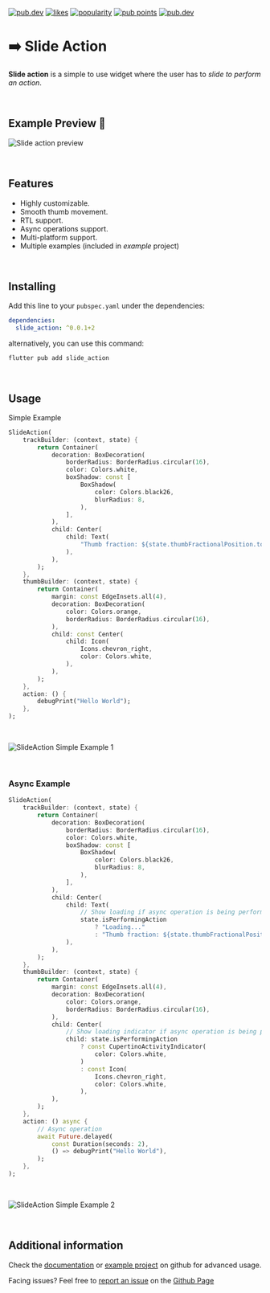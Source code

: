 <a href="https://pub.dev/packages/slide_action"><img src="https://img.shields.io/badge/pub-0.0.1+2-green" alt="pub.dev"></a>
[![likes](https://badges.bar/slide_action/likes)](https://pub.dev/packages/slide_action/score)
[![popularity](https://badges.bar/slide_action/popularity)](https://pub.dev/packages/slide_action/score)
[![pub points](https://badges.bar/slide_action/pub%20points)](https://pub.dev/packages/slide_action/score)
<a href="https://pub.dev/packages/slide_action"><img src="https://img.shields.io/badge/license-MIT-yellow" alt="pub.dev"></a>

# ➡️ Slide Action

**Slide action** is a simple to use widget where the user has to *slide to perform an action*.

<br>

## Example Preview 📱

![Slide action preview](https://raw.githubusercontent.com/kay-af/slide-action/main/preview_assets/example.gif)

<br>

## Features

* Highly customizable.
* Smooth thumb movement.
* RTL support.
* Async operations support.
* Multi-platform support.
* Multiple examples (included in *example* project)

<br>

## Installing

Add this line to your `pubspec.yaml` under the dependencies:

```yaml
dependencies:
  slide_action: ^0.0.1+2
```

alternatively, you can use this command:

```
flutter pub add slide_action
```

<br>

## Usage

Simple Example

```dart
SlideAction(
    trackBuilder: (context, state) {
        return Container(
            decoration: BoxDecoration(
                borderRadius: BorderRadius.circular(16),
                color: Colors.white,
                boxShadow: const [
                    BoxShadow(
                        color: Colors.black26,
                        blurRadius: 8,
                    ),
                ],
            ),
            child: Center(
                child: Text(
                    "Thumb fraction: ${state.thumbFractionalPosition.toStringAsPrecision(2)}",
                ),
            ),
        );
    },
    thumbBuilder: (context, state) {
        return Container(
            margin: const EdgeInsets.all(4),
            decoration: BoxDecoration(
                color: Colors.orange,
                borderRadius: BorderRadius.circular(16),
            ),
            child: const Center(
                child: Icon(
                    Icons.chevron_right,
                    color: Colors.white,
                ),
            ),
        );
    },
    action: () {
        debugPrint("Hello World");
    },
);
```

<br>

![SlideAction Simple Example 1](https://raw.githubusercontent.com/kay-af/slide-action/main/preview_assets/quick-example-1.gif)

<br>

### Async Example

```dart
SlideAction(
    trackBuilder: (context, state) {
        return Container(
            decoration: BoxDecoration(
                borderRadius: BorderRadius.circular(16),
                color: Colors.white,
                boxShadow: const [
                    BoxShadow(
                        color: Colors.black26,
                        blurRadius: 8,
                    ),
                ],
            ),
            child: Center(
                child: Text(
                    // Show loading if async operation is being performed
                    state.isPerformingAction
                        ? "Loading..."
                        : "Thumb fraction: ${state.thumbFractionalPosition.toStringAsPrecision(2)}",
                ),
            ),
        );
    },
    thumbBuilder: (context, state) {
        return Container(
            margin: const EdgeInsets.all(4),
            decoration: BoxDecoration(
                color: Colors.orange,
                borderRadius: BorderRadius.circular(16),
            ),
            child: Center(
                // Show loading indicator if async operation is being performed
                child: state.isPerformingAction
                    ? const CupertinoActivityIndicator(
                        color: Colors.white,
                    )
                    : const Icon(
                        Icons.chevron_right,
                        color: Colors.white,
                    ),
            ),
        );
    },
    action: () async {
        // Async operation
        await Future.delayed(
            const Duration(seconds: 2),
            () => debugPrint("Hello World"),
        );
    },
);
```

<br>

![SlideAction Simple Example 2](https://raw.githubusercontent.com/kay-af/slide-action/main/preview_assets/quick-example-2.gif)

<br>

## Additional information

Check the <a href="https://pub.dev/documentation/slide_action/latest/">documentation</a> or <a href="https://github.com/kay-af/slide-action/tree/main/example">example project</a> on github for advanced usage.

Facing issues? Feel free to <a href="https://github.com/kay-af/slide-action/issues">report an issue</a> on the <a href="https://github.com/kay-af/slide-action">Github Page</a>